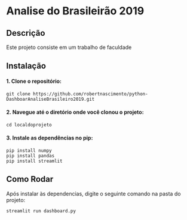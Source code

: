 # Analise do Brasileirão 2019
## Descrição
Este projeto consiste em um trabalho de faculdade

## Instalação
#### 1. Clone o repositório:

```
git clone https://github.com/robertnascimento/python-DashboarAnaliseBrasileiro2019.git
```

#### 2. Navegue até o diretório onde você clonou o projeto:

```
cd localdoprojeto
```

#### 3. Instale as dependências no pip:

```
pip install numpy
pip install pandas
pip install streamlit
```

## Como Rodar
Após instalar às dependencias, digite o seguinte comando na pasta do projeto:

```
streamlit run dashboard.py
```